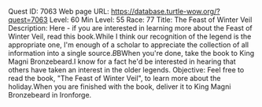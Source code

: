 Quest ID: 7063
Web page URL: https://database.turtle-wow.org/?quest=7063
Level: 60
Min Level: 55
Race: 77
Title: The Feast of Winter Veil
Description: Here - if you are interested in learning more about the Feast of Winter Veil, read this book.While I think our recognition of the legend is the appropriate one, I'm enough of a scholar to appreciate the collection of all information into a single source.$B$BWhen you're done, take the book to King Magni Bronzebeard.I know for a fact he'd be interested in hearing that others have taken an interest in the older legends.
Objective: Feel free to read the book, "The Feast of Winter Veil", to learn more about the holiday.When you are finished with the book, deliver it to King Magni Bronzebeard in Ironforge.
